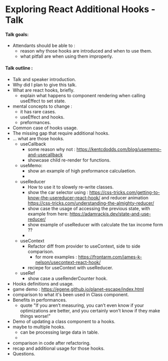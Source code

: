 # Exploring React Additional Hooks - Talk

#### Talk goals: 

- Attendants should be able to :
    - reason why those hooks are introduced and when to use them. 
    - what pitfall are when using them improperly. 

#### Talk outline : 

- Talk and speaker introduction. 
- Why did I plan to give this talk. 
- What are react hooks, briefly. 
    - explain what happens to component rendering when calling useEffect to set state.
- mental concepts to change :
    - it has rare cases.
    - useEffect and hooks. 
    - preformances.
- Common case of hooks usage. 
- The missing gap that require additional hooks. 
- ... what are those hooks. 
    - useCallback 
        - some reason why not : https://kentcdodds.com/blog/usememo-and-usecallback
        - showcase child re-render for functions. 
    - useMemo: 
        - show an example of high preformance calculaetion. 
        - 
    - useReducer
        - How to use it to slowely re-write classes. 
        - show the car selector using : https://css-tricks.com/getting-to-know-the-usereducer-react-hook/ and reducer animation https://css-tricks.com/understanding-the-almighty-reducer/
        - show case the usage of accessing the previous state, with example from here: https://adamrackis.dev/state-and-use-reducer/
        - show example of useReducer with calculate the tax income form ?? 
        - 
    - useContext
        - Refactor diff from provider to useContext, side to side comparison. 
            - for more examples : https://frontarm.com/james-k-nelson/usecontext-react-hook/
        - reciepe for useContext with useReducer. 
    - useRef 
        - show case a useRenderCounter hook. 
- Hooks definitions and usage. 
- game demo : https://egene.github.io/planet-escape/index.html
- comparison to what it's been used in Class component. 
- Benefits in performances.  
    - quote "If you aren’t measuring, you can’t even know if your optimizations are better, and you certainly won’t know if they make things worse!" 
- Demo of updating a class component to a hooks.
- maybe to multiple hooks.
    - can be processing large data in table. 
    - 
- comparison in code after refactoring.
- recap and additional usage for those hooks. 
- Questions. 
